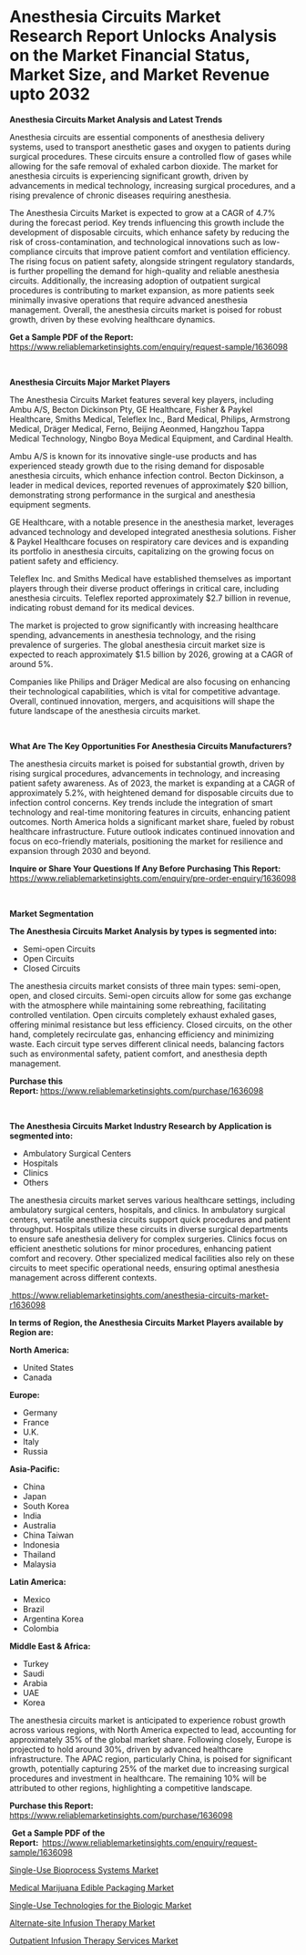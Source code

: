 <p><h1>Anesthesia Circuits Market Research Report Unlocks Analysis on the Market Financial Status, Market Size, and Market Revenue upto 2032</h1></p><p><strong>Anesthesia Circuits Market Analysis and Latest Trends</strong></p>
<p><p>Anesthesia circuits are essential components of anesthesia delivery systems, used to transport anesthetic gases and oxygen to patients during surgical procedures. These circuits ensure a controlled flow of gases while allowing for the safe removal of exhaled carbon dioxide. The market for anesthesia circuits is experiencing significant growth, driven by advancements in medical technology, increasing surgical procedures, and a rising prevalence of chronic diseases requiring anesthesia. </p><p>The Anesthesia Circuits Market is expected to grow at a CAGR of 4.7% during the forecast period. Key trends influencing this growth include the development of disposable circuits, which enhance safety by reducing the risk of cross-contamination, and technological innovations such as low-compliance circuits that improve patient comfort and ventilation efficiency. The rising focus on patient safety, alongside stringent regulatory standards, is further propelling the demand for high-quality and reliable anesthesia circuits. Additionally, the increasing adoption of outpatient surgical procedures is contributing to market expansion, as more patients seek minimally invasive operations that require advanced anesthesia management. Overall, the anesthesia circuits market is poised for robust growth, driven by these evolving healthcare dynamics.</p></p>
<p><strong>Get a Sample PDF of the Report:&nbsp;</strong> <a href="https://www.reliablemarketinsights.com/enquiry/request-sample/1636098?utm_campaign=2013&utm_medium=2&utm_source=Github&utm_content=ia&utm_term=03032025&utm_id=anesthesia-circuits">https://www.reliablemarketinsights.com/enquiry/request-sample/1636098</a></p>
<p>&nbsp;</p>
<p><strong>Anesthesia Circuits Major Market Players</strong></p>
<p><p>The Anesthesia Circuits Market features several key players, including Ambu A/S, Becton Dickinson Pty, GE Healthcare, Fisher & Paykel Healthcare, Smiths Medical, Teleflex Inc., Bard Medical, Philips, Armstrong Medical, Dräger Medical, Ferno, Beijing Aeonmed, Hangzhou Tappa Medical Technology, Ningbo Boya Medical Equipment, and Cardinal Health.</p><p>Ambu A/S is known for its innovative single-use products and has experienced steady growth due to the rising demand for disposable anesthesia circuits, which enhance infection control. Becton Dickinson, a leader in medical devices, reported revenues of approximately $20 billion, demonstrating strong performance in the surgical and anesthesia equipment segments. </p><p>GE Healthcare, with a notable presence in the anesthesia market, leverages advanced technology and developed integrated anesthesia solutions. Fisher & Paykel Healthcare focuses on respiratory care devices and is expanding its portfolio in anesthesia circuits, capitalizing on the growing focus on patient safety and efficiency. </p><p>Teleflex Inc. and Smiths Medical have established themselves as important players through their diverse product offerings in critical care, including anesthesia circuits. Teleflex reported approximately $2.7 billion in revenue, indicating robust demand for its medical devices.</p><p>The market is projected to grow significantly with increasing healthcare spending, advancements in anesthesia technology, and the rising prevalence of surgeries. The global anesthesia circuit market size is expected to reach approximately $1.5 billion by 2026, growing at a CAGR of around 5%.</p><p>Companies like Philips and Dräger Medical are also focusing on enhancing their technological capabilities, which is vital for competitive advantage. Overall, continued innovation, mergers, and acquisitions will shape the future landscape of the anesthesia circuits market.</p></p>
<p>&nbsp;</p>
<p><strong>What Are The Key Opportunities For Anesthesia Circuits Manufacturers?</strong></p>
<p><p>The anesthesia circuits market is poised for substantial growth, driven by rising surgical procedures, advancements in technology, and increasing patient safety awareness. As of 2023, the market is expanding at a CAGR of approximately 5.2%, with heightened demand for disposable circuits due to infection control concerns. Key trends include the integration of smart technology and real-time monitoring features in circuits, enhancing patient outcomes. North America holds a significant market share, fueled by robust healthcare infrastructure. Future outlook indicates continued innovation and focus on eco-friendly materials, positioning the market for resilience and expansion through 2030 and beyond.</p></p>
<p><strong>Inquire or Share Your Questions If Any Before Purchasing This Report:</strong> <a href="https://www.reliablemarketinsights.com/enquiry/pre-order-enquiry/1636098?utm_campaign=2013&utm_medium=2&utm_source=Github&utm_content=ia&utm_term=03032025&utm_id=anesthesia-circuits">https://www.reliablemarketinsights.com/enquiry/pre-order-enquiry/1636098</a></p>
<p>&nbsp;</p>
<p><strong>Market Segmentation</strong></p>
<p><strong>The Anesthesia Circuits Market Analysis by types is segmented into:</strong></p>
<p><ul><li>Semi-open Circuits</li><li>Open Circuits</li><li>Closed Circuits</li></ul></p>
<p><p>The anesthesia circuits market consists of three main types: semi-open, open, and closed circuits. Semi-open circuits allow for some gas exchange with the atmosphere while maintaining some rebreathing, facilitating controlled ventilation. Open circuits completely exhaust exhaled gases, offering minimal resistance but less efficiency. Closed circuits, on the other hand, completely recirculate gas, enhancing efficiency and minimizing waste. Each circuit type serves different clinical needs, balancing factors such as environmental safety, patient comfort, and anesthesia depth management.</p></p>
<p><strong>Purchase this Report:&nbsp;</strong><a href="https://www.reliablemarketinsights.com/purchase/1636098?utm_campaign=2013&utm_medium=2&utm_source=Github&utm_content=ia&utm_term=03032025&utm_id=anesthesia-circuits">https://www.reliablemarketinsights.com/purchase/1636098</a></p>
<p>&nbsp;</p>
<p><strong>The Anesthesia Circuits Market Industry Research by Application is segmented into:</strong></p>
<p><ul><li>Ambulatory Surgical Centers</li><li>Hospitals</li><li>Clinics</li><li>Others</li></ul></p>
<p><p>The anesthesia circuits market serves various healthcare settings, including ambulatory surgical centers, hospitals, and clinics. In ambulatory surgical centers, versatile anesthesia circuits support quick procedures and patient throughput. Hospitals utilize these circuits in diverse surgical departments to ensure safe anesthesia delivery for complex surgeries. Clinics focus on efficient anesthetic solutions for minor procedures, enhancing patient comfort and recovery. Other specialized medical facilities also rely on these circuits to meet specific operational needs, ensuring optimal anesthesia management across different contexts.</p></p>
<p><a href="https://www.reliablemarketinsights.com/anesthesia-circuits-market-r1636098?utm_campaign=2013&utm_medium=2&utm_source=Github&utm_content=ia&utm_term=03032025&utm_id=anesthesia-circuits">&nbsp;https://www.reliablemarketinsights.com/anesthesia-circuits-market-r1636098</a></p>
<p><strong>In terms of Region, the Anesthesia Circuits Market Players available by Region are:</strong></p>
<p>
    <p> <strong> North America: </strong>
        <ul>
            <li>United States</li>
            <li>Canada</li>
        </ul>
        </p> 
    <p> <strong> Europe: </strong>
        <ul>
            <li>Germany</li>
            <li>France</li>
            <li>U.K.</li>
            <li>Italy</li>
            <li>Russia</li>
        </ul>
        </p> 
    <p> <strong> Asia-Pacific: </strong>
        <ul>
            <li>China</li>
            <li>Japan</li>
            <li>South Korea</li>
            <li>India</li>
            <li>Australia</li>
            <li>China Taiwan</li>
            <li>Indonesia</li>
            <li>Thailand</li>
            <li>Malaysia</li>
        </ul>
        </p> 
    <p> <strong> Latin America: </strong>
        <ul>
            <li>Mexico</li>
            <li>Brazil</li>
            <li>Argentina Korea</li>
            <li>Colombia</li>
        </ul>
        </p> 
    <p> <strong> Middle East & Africa: </strong>
        <ul>
            <li>Turkey</li>
            <li>Saudi</li>
            <li>Arabia</li>
            <li>UAE</li>
            <li>Korea</li>
        </ul>
    </p>
    </p>
<p><p>The anesthesia circuits market is anticipated to experience robust growth across various regions, with North America expected to lead, accounting for approximately 35% of the global market share. Following closely, Europe is projected to hold around 30%, driven by advanced healthcare infrastructure. The APAC region, particularly China, is poised for significant growth, potentially capturing 25% of the market due to increasing surgical procedures and investment in healthcare. The remaining 10% will be attributed to other regions, highlighting a competitive landscape.</p></p>
<p><strong>Purchase this Report: </strong><a href="https://www.reliablemarketinsights.com/purchase/1636098?utm_campaign=2013&utm_medium=2&utm_source=Github&utm_content=ia&utm_term=03032025&utm_id=anesthesia-circuits">https://www.reliablemarketinsights.com/purchase/1636098</a></p>
<p>&nbsp;<strong>Get a Sample PDF of the Report:&nbsp;&nbsp;</strong><a href="https://www.reliablemarketinsights.com/enquiry/request-sample/1636098?utm_campaign=2013&utm_medium=2&utm_source=Github&utm_content=ia&utm_term=03032025&utm_id=anesthesia-circuits">https://www.reliablemarketinsights.com/enquiry/request-sample/1636098</a></p>
<p><strong></strong></p>
<p><p><a href="https://github.com/djarixneoza/Market-Research-Report-List-1/blob/main/single-use-bioprocess-systems-market.md?utm_campaign=2013&utm_medium=2&utm_source=Github&utm_content=ia&utm_term=03032025&utm_id=anesthesia-circuits">Single-Use Bioprocess Systems Market</a></p><p><a href="https://github.com/rahebeinum/Market-Research-Report-List-1/blob/main/medical-marijuana-edible-packaging-market.md?utm_campaign=2013&utm_medium=2&utm_source=Github&utm_content=ia&utm_term=03032025&utm_id=anesthesia-circuits">Medical Marijuana Edible Packaging Market</a></p><p><a href="https://github.com/akermigarib/Market-Research-Report-List-1/blob/main/single-use-technologies-for-the-biologic-market.md?utm_campaign=2013&utm_medium=2&utm_source=Github&utm_content=ia&utm_term=03032025&utm_id=anesthesia-circuits">Single-Use Technologies for the Biologic Market</a></p><p><a href="https://github.com/sapsaidamary/Market-Research-Report-List-1/blob/main/alternate-site-infusion-therapy-market.md?utm_campaign=2013&utm_medium=2&utm_source=Github&utm_content=ia&utm_term=03032025&utm_id=anesthesia-circuits">Alternate-site Infusion Therapy Market</a></p><p><a href="https://github.com/vilehoaguy/Market-Research-Report-List-1/blob/main/outpatient-infusion-therapy-services-market.md?utm_campaign=2013&utm_medium=2&utm_source=Github&utm_content=ia&utm_term=03032025&utm_id=anesthesia-circuits">Outpatient Infusion Therapy Services Market</a></p></p>